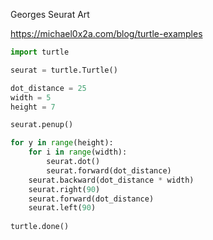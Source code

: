 Georges Seurat Art

https://michael0x2a.com/blog/turtle-examples

```python
import turtle 

seurat = turtle.Turtle()

dot_distance = 25
width = 5
height = 7

seurat.penup()

for y in range(height):
    for i in range(width):
        seurat.dot()
        seurat.forward(dot_distance)
    seurat.backward(dot_distance * width)
    seurat.right(90)
    seurat.forward(dot_distance)
    seurat.left(90)
    
turtle.done()
```
